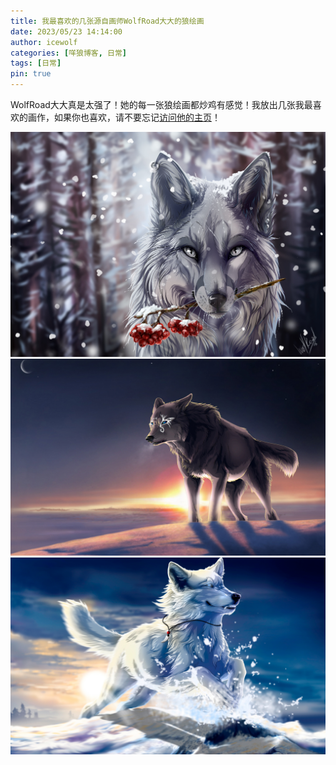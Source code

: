 ```yaml
---
title: 我最喜欢的几张源自画师WolfRoad大大的狼绘画
date: 2023/05/23 14:14:00
author: icewolf
categories: [咩狼博客, 日常]
tags: [日常]
pin: true
---
```



WolfRoad大大真是太强了！她的每一张狼绘画都炒鸡有感觉！我放出几张我最喜欢的画作，如果你也喜欢，请不要忘记[访问他的主页](https://www.furaffinity.net/user/wolfsroad/)！

![](assets/img/post/WolfRoad/WolfRoad-0.jpg)
![](assets/img/post/WolfRoad/WolfRoad-1.jpg)
![](assets/img/post/WolfRoad/WolfRoad-2.jpg)